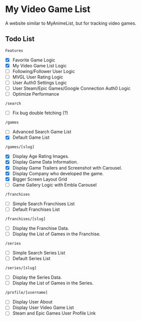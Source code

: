 # My Video Game List

A website similar to MyAnimeList, but for tracking video games.

## Todo List

`Features`

- [x] Favorite Game Logic
- [x] My Video Game List Logic
- [ ] Following/Follower User Logic
- [ ] MVGL User Rating Logic
- [ ] User Auth0 Settings Logic
- [ ] User Steam/Epic Games/Google Connection Auth0 Logic
- [ ] Optimize Performance

`/search`

- [ ] Fix bug double fetching (?)

`/games`

- [ ] Advanced Search Game List
- [x] Default Game List

`/games/[slug]`

- [x] Display Age Rating Images.
- [x] Display Game Data Information.
- [x] Display Game Trailers and Screenshot with Carousel.
- [x] Display Company who developed the game.
- [x] Bigger Screen Layout Grid
- [ ] Game Gallery Logic with Embla Carousel

`/franchises`

- [ ] Simple Search Franchises List
- [ ] Default Franchises List

`/franchises/[slug]`

- [ ] Display the Franchise Data.
- [ ] Display the List of Games in the Franchise.

`/series`

- [ ] Simple Search Series List
- [ ] Default Series List

`/series/[slug]`

- [ ] Display the Series Data.
- [ ] Display the List of Games in the Series.

`/profile/[username]`

- [ ] Display User About
- [ ] Display User Video Game List
- [ ] Steam and Epic Games User Profile Link
